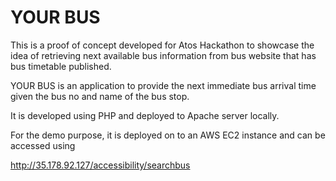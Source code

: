 # YOUR BUS 

This is a proof of concept developed for Atos Hackathon to showcase the idea of retrieving next available bus information from bus website that has
bus timetable published. 

YOUR BUS is an application to provide the next immediate bus arrival time given the bus no and name of the bus stop.

It is developed using PHP and deployed to Apache server locally.

For the demo purpose, it is deployed on to an AWS EC2 instance and can be accessed using 

http://35.178.92.127/accessibility/searchbus 
